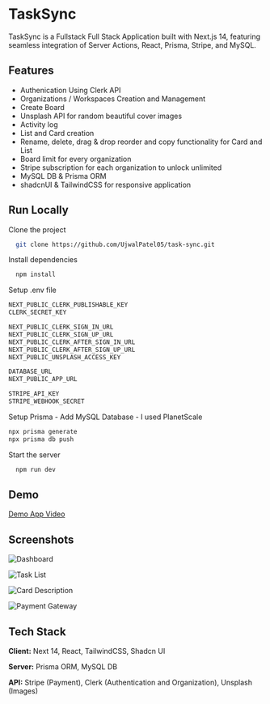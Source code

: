 
# TaskSync

TaskSync is a Fullstack Full Stack Application built with Next.js 14, featuring seamless integration of Server Actions, React, Prisma, Stripe, and MySQL. 


## Features

- Authenication Using Clerk API
- Organizations / Workspaces Creation and Management
- Create Board
- Unsplash API for random beautiful cover images
- Activity log
- List and Card creation
- Rename, delete, drag & drop reorder and copy functionality for Card and List
- Board limit for every organization
- Stripe subscription for each organization to unlock unlimited 
- MySQL DB & Prisma ORM
- shadcnUI & TailwindCSS for responsive application


## Run Locally

Clone the project

```bash
  git clone https://github.com/UjwalPatel05/task-sync.git
```

Install dependencies

```bash
  npm install
```

Setup .env file
```bash
NEXT_PUBLIC_CLERK_PUBLISHABLE_KEY
CLERK_SECRET_KEY

NEXT_PUBLIC_CLERK_SIGN_IN_URL
NEXT_PUBLIC_CLERK_SIGN_UP_URL
NEXT_PUBLIC_CLERK_AFTER_SIGN_IN_URL
NEXT_PUBLIC_CLERK_AFTER_SIGN_UP_URL
NEXT_PUBLIC_UNSPLASH_ACCESS_KEY

DATABASE_URL
NEXT_PUBLIC_APP_URL

STRIPE_API_KEY
STRIPE_WEBHOOK_SECRET
```

Setup Prisma - Add MySQL Database - I used PlanetScale

```bash
npx prisma generate
npx prisma db push
```

Start the server

```bash
  npm run dev
```


## Demo

[Demo App Video](https://drive.google.com/file/d/1s6_qSbo_GqdWVcBstUPUbdn6NjhXgNKI/view?usp=sharing)


## Screenshots

![Dashboard](https://res.cloudinary.com/djstjnl11/image/upload/v1704825843/j4yrzvfcjafax7b7tdjf.png)


![Task List](https://res.cloudinary.com/djstjnl11/image/upload/v1704825843/fd28vlrqjynptc2scjs3.png)


![Card Description](https://res.cloudinary.com/djstjnl11/image/upload/v1704825843/uvpotu3mn08e7st3r8nv.png)


![Payment Gateway](https://res.cloudinary.com/djstjnl11/image/upload/v1704826163/xl9iwqhcyot8vfc6pzrk.png)

## Tech Stack

**Client:** Next 14, React, TailwindCSS, Shadcn UI

**Server:** Prisma ORM, MySQL DB

**API:** Stripe (Payment), Clerk (Authentication and Organization), Unsplash (Images)

